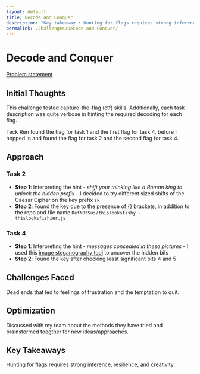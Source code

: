 ```yaml
---
layout: default
title: Decode and Conquer!
description: "Key takeaway : Hunting for flags requires strong inference, resilience, and creativity"
permalink: /Challenges/Decode-and-Conquer/
---
```


# Decode and Conquer

[Problem statement](/Challenges/Decode-and-Conquer/Problem-statement.html)

## Initial Thoughts

This challenge tested capture-the-flag (ctf) skills. Additionally, each task description was quite verbose in hinting the required decoding for each flag.

Teck Ren found the flag for task 1 and the first flag for task 4, before I hopped in and found the flag for task 2 and the second flag for task 4.

## Approach

### Task 2

- **Step 1**: Interpreting the hint - *shift your thinking like a Roman king to unlock the hidden prefix* - I decided to try different sized shifts of the Caesar Cipher on the key prefix `sk`
- **Step 2**: Found the key due to the presence of {} brackets, in addition to the repo and file name `DefN0tSus/thislooksfishy · thislooksfishier.js`

### Task 4

- **Step 1**: Interpreting the hint - *messages concealed in these pictures* - I used this [image steganography tool](https://incoherency.co.uk/image-steganography/#unhide) to uncover the hidden bits
- **Step 2**: Found the key after checking least significant bits 4 and 5

## Challenges Faced

Dead ends that led to feelings of frustration and the temptation to quit.

## Optimization

Discussed with my team about the methods they have tried and brainstormed toegther for new ideas/approaches.

## Key Takeaways

Hunting for flags requires strong inference, resilience, and creativity.
